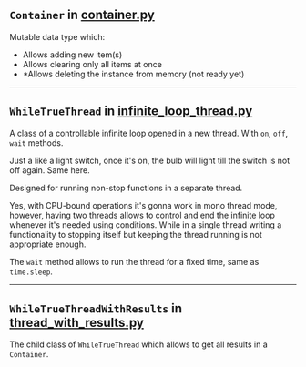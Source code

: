 ## `Container` in [container.py](src%2Fpackages%2Fcustom_data_types%2Fcontainer.py)

Mutable data type which:
- Allows adding new item(s)
- Allows clearing only all items at once
- *Allows deleting the instance from memory (not ready yet)

---
## `WhileTrueThread` in [infinite_loop_thread.py](tests%2Fpackage_tests%2Finfinite_loop_thread.py)

A class of a controllable infinite loop opened in a new thread. With `on`, `off`, `wait` methods. 

Just a like a light switch, once it's on, the bulb will light till the switch is not off again. Same here.

Designed for running non-stop functions in a separate thread.

Yes, with CPU-bound operations it's gonna work in mono thread mode, however, having two threads allows to control and end the infinite loop whenever it's needed using conditions.
While in a single thread writing a functionality to stopping itself but keeping the thread running is not appropriate enough.  

The `wait` method allows to run the thread for a fixed time, same as `time.sleep`. 

---

## `WhileTrueThreadWithResults` in [thread_with_results.py](src%2Fimplementations%2Fthread_with_results.py)

The child class of `WhileTrueThread` which allows to get all results in a `Container`. 








